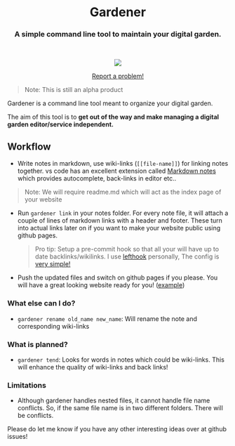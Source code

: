 <div>
  <h1 align="center">Gardener</h1>
  <h3 align="center">A simple command line tool to maintain your digital garden.</h3>
</div>

<br/>

<p align="center">
   <a href="./LICENSE">
    <img src="https://img.shields.io/badge/License-GPL--3.0-blue.svg">
   </a>
</p>

<p align="center">
    <a href="https://github.com/bharatkalluri/gardener/issues/new"> Report a problem! </a>
</p>

> Note: This is still an alpha product

Gardener is a command line tool meant to organize your digital garden.

The aim of this tool is to **get out of the way and make managing a digital garden editor/service independent.**

## Workflow

- Write notes in markdown, use wiki-links (`[[file-name]]`) for linking notes together.
    vs code has an excellent extension called [Markdown notes](https://marketplace.visualstudio.com/items?itemName=kortina.vscode-markdown-notes) which provides autocomplete, back-links in editor etc..
> Note: We will require readme.md which will act as the index page of your website
- Run `gardener link` in your notes folder. For every note file, it will attach a couple of lines of markdown links with a header and footer.
    These turn into actual links later on if you want to make your website public using github pages.
    > Pro tip: Setup a pre-commit hook so that all your will have up to date backlinks/wikilinks. I use [lefthook](https://github.com/Arkweid/lefthook/)
     personally, The config is [very simple!](https://github.com/BharatKalluri/notes/blob/master/lefthook.yml)
- Push the updated files and switch on github pages if you please. You will have a great looking website ready for you! ([example](https://notes.bharatkalluri.in))

### What else can I do?

- `gardener rename old_name new_name`: Will rename the note and corresponding wiki-links

### What is planned?

- `gardener tend`: Looks for words in notes which could be wiki-links. This will enhance the quality of
    wiki-links and back links!
    
### Limitations
- Although gardener handles nested files, it cannot handle file name conflicts.
    So, if the same file name is in two different folders. There will be conflicts.
    
Please do let me know if you have any other interesting ideas over at github issues!